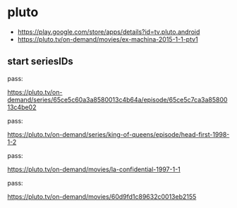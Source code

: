 # pluto

- https://play.google.com/store/apps/details?id=tv.pluto.android
- https://pluto.tv/on-demand/movies/ex-machina-2015-1-1-ptv1

## start seriesIDs

pass:

https://pluto.tv/on-demand/series/65ce5c60a3a8580013c4b64a/episode/65ce5c7ca3a8580013c4be02

pass:

https://pluto.tv/on-demand/series/king-of-queens/episode/head-first-1998-1-2

pass:

https://pluto.tv/on-demand/movies/la-confidential-1997-1-1

pass:

https://pluto.tv/on-demand/movies/60d9fd1c89632c0013eb2155
